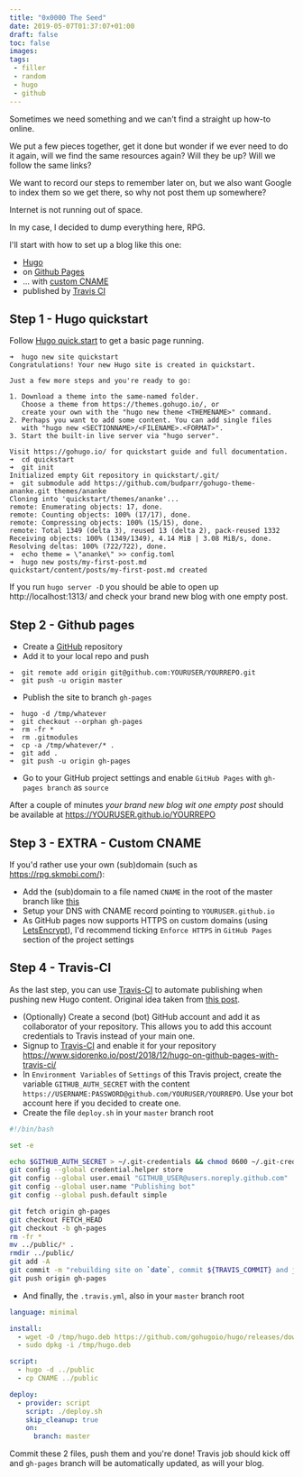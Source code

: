 ```yaml
---
title: "0x0000 The Seed"
date: 2019-05-07T01:37:07+01:00
draft: false
toc: false
images:
tags:
 - filler
 - random
 - hugo
 - github
---
```


Sometimes we need something and we can't find a straight up how-to online.  

We put a few pieces together, get it done but wonder if we ever need to do it again, will we find the same resources again? Will they be up? Will we follow the same links?  

We want to record our steps to remember later on, but we also want Google to index them so we get there, so why not post them up somewhere?

Internet is not running out of space.

In my case, I decided to dump everything here, RPG.

I'll start with how to set up a blog like this one:

* [Hugo](https://gohugo.io)
* on [Github Pages](https://pages.github.com/)
* ... with [custom CNAME](https://help.github.com/en/articles/using-a-custom-domain-with-github-pages)
* published by [Travis CI](https://travis-ci.org/)

## Step 1 - Hugo quickstart

Follow [Hugo quick.start](https://gohugo.io/getting-started/quick-start/) to get a basic page running.

```
➜  hugo new site quickstart
Congratulations! Your new Hugo site is created in quickstart.

Just a few more steps and you're ready to go:

1. Download a theme into the same-named folder.
   Choose a theme from https://themes.gohugo.io/, or
   create your own with the "hugo new theme <THEMENAME>" command.
2. Perhaps you want to add some content. You can add single files
   with "hugo new <SECTIONNAME>/<FILENAME>.<FORMAT>".
3. Start the built-in live server via "hugo server".

Visit https://gohugo.io/ for quickstart guide and full documentation.
➜  cd quickstart
➜  git init
Initialized empty Git repository in quickstart/.git/
➜  git submodule add https://github.com/budparr/gohugo-theme-ananke.git themes/ananke
Cloning into 'quickstart/themes/ananke'...
remote: Enumerating objects: 17, done.
remote: Counting objects: 100% (17/17), done.
remote: Compressing objects: 100% (15/15), done.
remote: Total 1349 (delta 3), reused 13 (delta 2), pack-reused 1332
Receiving objects: 100% (1349/1349), 4.14 MiB | 3.08 MiB/s, done.
Resolving deltas: 100% (722/722), done.
➜  echo theme = \"ananke\" >> config.toml
➜  hugo new posts/my-first-post.md
quickstart/content/posts/my-first-post.md created
```

If you run `hugo server -D` you should be able to open up http://localhost:1313/ and check your brand new blog with one empty post.

## Step 2 - Github pages

* Create a [GitHub](https://github.com/) repository
* Add it to your local repo and push
```
➜  git remote add origin git@github.com:YOURUSER/YOURREPO.git
➜  git push -u origin master
```
* Publish the site to branch `gh-pages`
```
➜  hugo -d /tmp/whatever
➜  git checkout --orphan gh-pages
➜  rm -fr *
➜  rm .gitmodules
➜  cp -a /tmp/whatever/* .
➜  git add .
➜  git push -u origin gh-pages
```
* Go to your GitHub project settings and enable `GitHub Pages` with `gh-pages branch` as `source`

After a couple of minutes _your brand new blog wit one empty post_ should be available at https://YOURUSER.github.io/YOURREPO

## Step 3 - EXTRA - Custom CNAME

If you'd rather use your own (sub)domain (such as https://rpg.skmobi.com/):

* Add the (sub)domain to a file named `CNAME` in the root of the master branch like [this](https://github.com/fopina/rpg/blob/master/CNAME)
* Setup your DNS with CNAME record pointing to `YOURUSER.github.io`
* As GitHub pages now supports HTTPS on custom domains (using [LetsEncrypt](https://letsencrypt.org/)), I'd recommend ticking `Enforce HTTPS` in `GitHub Pages` section of the project settings

## Step 4 - Travis-CI

As the last step, you can use [Travis-CI](https://travis-ci.org/) to automate publishing when pushing new Hugo content.
Original idea taken from [this post](https://www.sidorenko.io/post/2018/12/hugo-on-github-pages-with-travis-ci/).

* (Optionally) Create a second (bot) GitHub account and add it as collaborator of your repository. This allows you to add this account credentials to Travis instead of your main one.
* Signup to [Travis-CI](https://travis-ci.org/) and enable it for your repository
https://www.sidorenko.io/post/2018/12/hugo-on-github-pages-with-travis-ci/
* In `Environment Variables` of `Settings` of this Travis project, create the variable `GITHUB_AUTH_SECRET` with the content `https://USERNAME:PASSWORD@github.com/YOURUSER/YOURREPO`. Use your bot account here if you decided to create one.
* Create the file `deploy.sh` in your `master` branch root

```bash
#!/bin/bash

set -e

echo $GITHUB_AUTH_SECRET > ~/.git-credentials && chmod 0600 ~/.git-credentials
git config --global credential.helper store
git config --global user.email "GITHUB_USER@users.noreply.github.com"
git config --global user.name "Publishing bot"
git config --global push.default simple

git fetch origin gh-pages
git checkout FETCH_HEAD
git checkout -b gh-pages
rm -fr *
mv ../public/* .
rmdir ../public/
git add -A
git commit -m "rebuilding site on `date`, commit ${TRAVIS_COMMIT} and job ${TRAVIS_JOB_NUMBER}" || true
git push origin gh-pages
```
* And finally, the `.travis.yml`, also in your `master` branch root

```yaml
language: minimal

install:
  - wget -O /tmp/hugo.deb https://github.com/gohugoio/hugo/releases/download/v0.55.0/hugo_0.55.0_Linux-64bit.deb
  - sudo dpkg -i /tmp/hugo.deb

script:
  - hugo -d ../public
  - cp CNAME ../public

deploy:
  - provider: script
    script: ./deploy.sh
    skip_cleanup: true
    on:
      branch: master
```

Commit these 2 files, push them and you're done! Travis job should kick off and `gh-pages` branch will be automatically updated, as will your blog.
